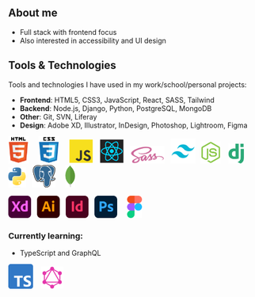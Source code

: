 ## About me

-   Full stack with frontend focus
-   Also interested in accessibility and UI design

## Tools & Technologies

Tools and technologies I have used in my work/school/personal projects:

-   **Frontend**: HTML5, CSS3, JavaScript, React, SASS, Tailwind
-   **Backend**: Node.js, Django, Python, PostgreSQL, MongoDB
-   **Other**: Git, SVN, Liferay
-   **Design**: Adobe XD, Illustrator, InDesign, Photoshop, Lightroom, Figma

<img src="./images/html5.svg" alt="HTML5" height="55"/>&nbsp;&nbsp;&nbsp;&nbsp;&nbsp;<img src="./images/css3.svg" alt="CSS3" height="55"/>&nbsp;&nbsp;&nbsp;&nbsp;&nbsp;<img src="./images/javascript.svg" alt="JavaScript" height="50"/>&nbsp;&nbsp;&nbsp;<img src="./images/react.svg" alt="React" height="50"/>&nbsp;&nbsp;&nbsp;<img src="./images/sass.svg" alt="SASS" height="35"/>&nbsp;&nbsp;&nbsp;<img src="./images/tailwind.png" alt="Tailwind" height="50"/>&nbsp;&nbsp;&nbsp;<img src="./images/nodejs.svg" alt="NodeJS" height="45"/>&nbsp;&nbsp;&nbsp;&nbsp;<img src="./images/django.svg" alt="Django" height="40" />&nbsp;&nbsp;&nbsp;&nbsp;<img src="./images/python.png" alt="Python" height="40" />&nbsp;&nbsp;&nbsp;<img src="./images/postgresql.svg" alt="PostgreSQL" height="45"/>&nbsp;&nbsp;&nbsp;&nbsp;&nbsp;<img src="./images/mongodb.svg" alt="MongoDB" height="45"/>

<img src="./images/adobe-xd.png" alt="Adobe XD" height="45"/>&nbsp;&nbsp;&nbsp;<img src="./images/adobe-illustrator.png" alt="Adobe Illustrator" height="45"/>&nbsp;&nbsp;&nbsp;<img src="./images/adobe-indesign.png" alt="Adobe InDesign" height="45"/>&nbsp;&nbsp;&nbsp;<img src="./images/adobe-photoshop.png" alt="Adobe Photoshop" height="45"/>&nbsp;&nbsp;&nbsp;&nbsp;&nbsp;<img src="./images/figma.svg" alt="" height="45"/>
<br/>

### Currently learning:

-   TypeScript and GraphQL

<img src="./images/typescript.png" alt="TypeScript" height="50"/>&nbsp;&nbsp;&nbsp;&nbsp;<img src="./images/graphql.png" alt="GrapQL" height="45"/>
